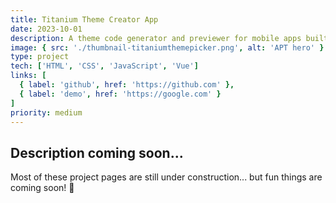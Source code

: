 ```yaml
---
title: Titanium Theme Creator App
date: 2023-10-01
description: A theme code generator and previewer for mobile apps built with Titanium.
image: { src: './thumbnail-titaniumthemepicker.png', alt: 'APT hero' }
type: project
tech: ['HTML', 'CSS', 'JavaScript', 'Vue']
links: [
  { label: 'github', href: 'https://github.com' },
  { label: 'demo', href: 'https://google.com' }
]
priority: medium
---
```


## Description coming soon...

Most of these project pages are still under construction... but fun things are coming soon! 👀